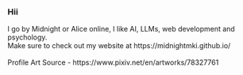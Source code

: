 
<h3>Hii</h3>
I go by Midnight or Alice online, I like AI, LLMs, web development and psychology.<br>
Make sure to check out my website at https://midnightmki.github.io/ <br>
<br>Profile Art Source - https://www.pixiv.net/en/artworks/78327761
<!--
**MidnightMkI/MidnightMkI** is a ✨ _special_ ✨ repository because its `README.md` (this file) appears on your GitHub profile.

Here are some ideas to get you started:

- 🔭 I’m currently working on ...
- 🌱 I’m currently learning ...
- 👯 I’m looking to collaborate on ...
- 🤔 I’m looking for help with ...
- 💬 Ask me about ...
- 📫 How to reach me: ...
- 😄 Pronouns: ...
- ⚡ Fun fact: ...
-->
